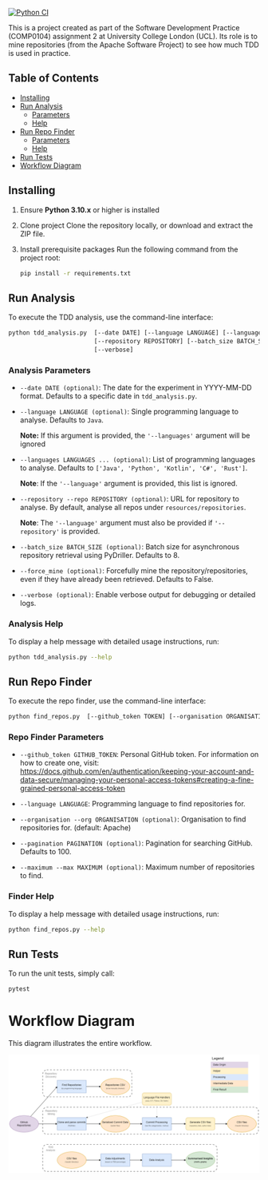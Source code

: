 [![Python CI](https://github.com/Andrei-Constantin-Programmer/TDD_In_Practice/actions/workflows/python-app.yml/badge.svg)](https://github.com/Andrei-Constantin-Programmer/TDD_In_Practice/actions/workflows/python-app.yml)

This is a project created as part of the Software Development Practice (COMP0104) assignment 2 at University College London (UCL).
Its role is to mine repositories (from the Apache Software Project) to see how much TDD is used in practice.

## Table of Contents
- [Installing](#installing)
- [Run Analysis](#run-analysis)
  - [Parameters](#analysis-parameters)
  - [Help](#analysis-help)
- [Run Repo Finder](#run-repo-finder)
    - [Parameters](#repo-finder-parameters)
    - [Help](#finder-help)
- [Run Tests](#run-tests)
- [Workflow Diagram](#workflow-diagram)

## Installing

1. Ensure **Python 3.10.x** or higher is installed

2. Clone project
Clone the repository locally, or download and extract the ZIP file.

3. Install prerequisite packages
Run the following command from the project root:
    ```bash
    pip install -r requirements.txt
    ```

## Run Analysis
To execute the TDD analysis, use the command-line interface:
```bash
python tdd_analysis.py  [--date DATE] [--language LANGUAGE] [--languages LANGUAGES ...]
                        [--repository REPOSITORY] [--batch_size BATCH_SIZE] [--force-mine]
                        [--verbose]
```

### Analysis Parameters

- `--date DATE (optional)`: The date for the experiment in YYYY-MM-DD format. Defaults to a specific date in `tdd_analysis.py`.
  
- `--language LANGUAGE (optional)`: Single programming language to analyse. Defaults to `Java`.
  
    **Note:** If this argument is provided, the `'--languages'` argument will be ignored
  
- `--languages LANGUAGES ... (optional)`: List of programming languages to analyse. Defaults to `['Java', 'Python', 'Kotlin', 'C#', 'Rust']`.
  
    **Note**: If the `'--language'` argument is provided, this list is ignored.
  
- `--repository --repo REPOSITORY (optional)`: URL for repository to analyse. By default, analyse all repos under `resources/repositories`.
  
    **Note**: The `'--language'` argument must also be provided if `'--repository'` is provided.

- `--batch_size BATCH_SIZE (optional)`: Batch size for asynchronous repository retrieval using PyDriller. Defaults to 8.

- `--force_mine (optional)`: Forcefully mine the repository/repositories, even if they have already been retrieved. Defaults to False.
  
- `--verbose (optional)`: Enable verbose output for debugging or detailed logs.  


### Analysis Help
To display a help message with detailed usage instructions, run:

```bash
python tdd_analysis.py --help
``` 

## Run Repo Finder
To execute the repo finder, use the command-line interface:
```bash
python find_repos.py  [--github_token TOKEN] [--organisation ORGANISATION] [--language LANGUAGE] [--pagination PAGINATION] [--maximum MAXIMUM]
```

### Repo Finder Parameters
- `--github_token GITHUB_TOKEN`: Personal GitHub token. For information on how to create one, visit: https://docs.github.com/en/authentication/keeping-your-account-and-data-secure/managing-your-personal-access-tokens#creating-a-fine-grained-personal-access-token
  
- `--language LANGUAGE`: Programming language to find repositories for.

- `--organisation --org ORGANISATION (optional)`: Organisation to find repositories for. (default: Apache)
      
- `--pagination PAGINATION (optional)`: Pagination for searching GitHub. Defaults to 100.

- `--maximum --max MAXIMUM (optional)`: Maximum number of repositories to find.

### Finder Help
To display a help message with detailed usage instructions, run:

```bash
python find_repos.py --help
``` 

## Run Tests
To run the unit tests, simply call:
```bash
pytest
```

# Workflow Diagram

This diagram illustrates the entire workflow.

![TDD Analysis Workflow](docs/TDD_Analysis_Workflow.png)